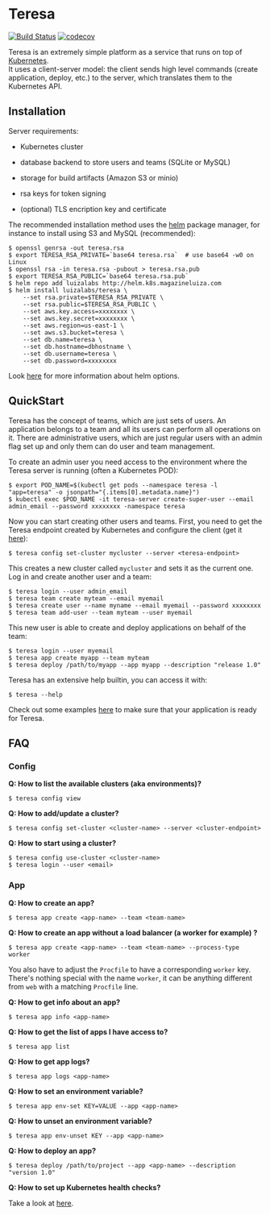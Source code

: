 # Teresa
[![Build Status](https://travis-ci.org/luizalabs/teresa.svg)](https://travis-ci.org/luizalabs/teresa)
[![codecov](https://codecov.io/gh/luizalabs/teresa/branch/master/graph/badge.svg)](https://codecov.io/gh/luizalabs/teresa)

Teresa is an extremely simple platform as a service that runs on top of [Kubernetes](https://github.com/kubernetes/kubernetes).  
It uses a client-server model: the client sends high level commands (create application, deploy, etc.) to the server, which translates them to the Kubernetes API.

## Installation

Server requirements:

- Kubernetes cluster

- database backend to store users and teams (SQLite or MySQL)

- storage for build artifacts (Amazon S3 or minio)

- rsa keys for token signing

- (optional) TLS encription key and certificate

The recommended installation method uses the [helm](https://github.com/kubernetes/helm) package manager,
for instance to install using S3 and MySQL (recommended):

    $ openssl genrsa -out teresa.rsa
    $ export TERESA_RSA_PRIVATE=`base64 teresa.rsa`  # use base64 -w0 on Linux
    $ openssl rsa -in teresa.rsa -pubout > teresa.rsa.pub
    $ export TERESA_RSA_PUBLIC=`base64 teresa.rsa.pub`
    $ helm repo add luizalabs http://helm.k8s.magazineluiza.com
    $ helm install luizalabs/teresa \
        --set rsa.private=$TERESA_RSA_PRIVATE \
        --set rsa.public=$TERESA_RSA_PUBLIC \
        --set aws.key.access=xxxxxxxx \
        --set aws.key.secret=xxxxxxxx \
        --set aws.region=us-east-1 \
        --set aws.s3.bucket=teresa \
        --set db.name=teresa \
        --set db.hostname=dbhostname \
        --set db.username=teresa \
        --set db.password=xxxxxxxx

Look [here](./helm/README.md) for more information about helm options.

## QuickStart

Teresa has the concept of teams, which are just sets of users. An application
belongs to a team and all its users can perform all operations on it. There are
administrative users, which are just regular users with an admin flag set up and
only them can do user and team management.

To create an admin user you need access to the environment where the Teresa
server is running (often a Kubernetes POD):

    $ export POD_NAME=$(kubectl get pods --namespace teresa -l "app=teresa" -o jsonpath="{.items[0].metadata.name}")
    $ kubectl exec $POD_NAME -it teresa-server create-super-user --email admin_email --password xxxxxxxx -namespace teresa

Now you can start creating other users and teams. First, you need to get the
Teresa endpoint created by Kubernetes and configure the client (get it
[here](https://github.com/luizalabs/teresa/releases/latest)):

    $ teresa config set-cluster mycluster --server <teresa-endpoint>

This creates a new cluster called `mycluster` and sets it as the current one.
Log in and create another user and a team:

    $ teresa login --user admin_email
    $ teresa team create myteam --email myemail
    $ teresa create user --name myname --email myemail --password xxxxxxxx
    $ teresa team add-user --team myteam --user myemail

This new user is able to create and deploy applications on behalf of the team:

    $ teresa login --user myemail
    $ teresa app create myapp --team myteam
    $ teresa deploy /path/to/myapp --app myapp --description "release 1.0"

Teresa has an extensive help builtin, you can access it with:

    $ teresa --help

Check out some examples [here](https://github.com/luizalabs/hello-teresa) to
make sure that your application is ready for Teresa.

## FAQ

### Config

**Q: How to list the available clusters (aka environments)?**  

    $ teresa config view

**Q: How to add/update a cluster?**  

    $ teresa config set-cluster <cluster-name> --server <cluster-endpoint>

**Q: How to start using a cluster?**  

    $ teresa config use-cluster <cluster-name>
    $ teresa login --user <email>

### App

**Q: How to create an app?**  

    $ teresa app create <app-name> --team <team-name>

**Q: How to create an app without a load balancer (a worker for example) ?**  

    $ teresa app create <app-name> --team <team-name> --process-type worker

You also have to adjust the `Procfile` to have a corresponding `worker` key.  
There's nothing special with the name `worker`, it can be anything different
from `web` with a matching `Procfile` line.

**Q: How to get info about an app?**  

    $ teresa app info <app-name>

**Q: How to get the list of apps I have access to?**  

    $ teresa app list

**Q: How to get app logs?**  

    $ teresa app logs <app-name>

**Q: How to set an environment variable?**  

    $ teresa app env-set KEY=VALUE --app <app-name>

**Q: How to unset an environment variable?**  

    $ teresa app env-unset KEY --app <app-name>

**Q: How to deploy an app?**  

    $ teresa deploy /path/to/project --app <app-name> --description "version 1.0"

**Q: How to set up Kubernetes health checks?**  

Take a look at [here](https://github.com/luizalabs/hello-teresa#teresayaml).
